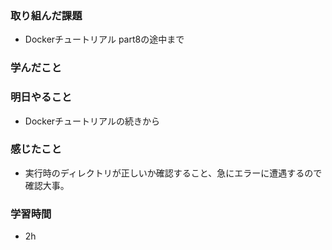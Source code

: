 ### 取り組んだ課題
- Dockerチュートリアル part8の途中まで

### 学んだこと

### 明日やること
- Dockerチュートリアルの続きから

### 感じたこと
- 実行時のディレクトリが正しいか確認すること、急にエラーに遭遇するので確認大事。


### 学習時間
- 2h
